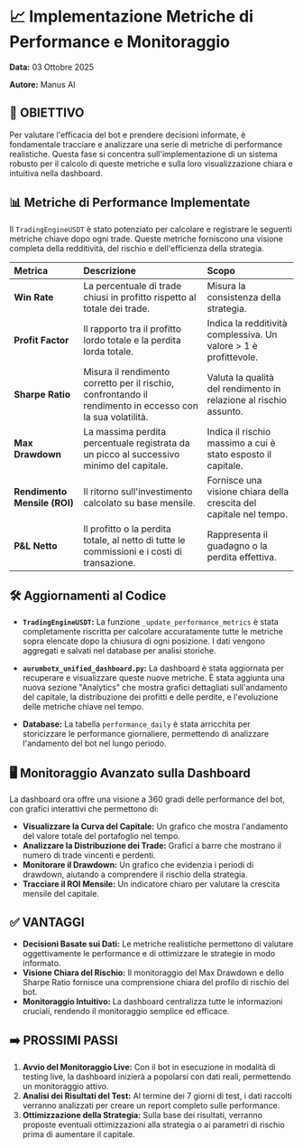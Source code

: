
# 📈 Implementazione Metriche di Performance e Monitoraggio

**Data:** 03 Ottobre 2025

**Autore:** Manus AI

## 🎯 OBIETTIVO

Per valutare l'efficacia del bot e prendere decisioni informate, è fondamentale tracciare e analizzare una serie di metriche di performance realistiche. Questa fase si concentra sull'implementazione di un sistema robusto per il calcolo di queste metriche e sulla loro visualizzazione chiara e intuitiva nella dashboard.

## 📊 Metriche di Performance Implementate

Il `TradingEngineUSDT` è stato potenziato per calcolare e registrare le seguenti metriche chiave dopo ogni trade. Queste metriche forniscono una visione completa della redditività, del rischio e dell'efficienza della strategia.

| Metrica | Descrizione | Scopo |
| :--- | :--- | :--- |
| **Win Rate** | La percentuale di trade chiusi in profitto rispetto al totale dei trade. | Misura la consistenza della strategia. |
| **Profit Factor** | Il rapporto tra il profitto lordo totale e la perdita lorda totale. | Indica la redditività complessiva. Un valore > 1 è profittevole. |
| **Sharpe Ratio** | Misura il rendimento corretto per il rischio, confrontando il rendimento in eccesso con la sua volatilità. | Valuta la qualità del rendimento in relazione al rischio assunto. |
| **Max Drawdown** | La massima perdita percentuale registrata da un picco al successivo minimo del capitale. | Indica il rischio massimo a cui è stato esposto il capitale. |
| **Rendimento Mensile (ROI)** | Il ritorno sull'investimento calcolato su base mensile. | Fornisce una visione chiara della crescita del capitale nel tempo. |
| **P&L Netto** | Il profitto o la perdita totale, al netto di tutte le commissioni e i costi di transazione. | Rappresenta il guadagno o la perdita effettiva. |

## 🛠️ Aggiornamenti al Codice

-   **`TradingEngineUSDT`:** La funzione `_update_performance_metrics` è stata completamente riscritta per calcolare accuratamente tutte le metriche sopra elencate dopo la chiusura di ogni posizione. I dati vengono aggregati e salvati nel database per analisi storiche.

-   **`aurumbotx_unified_dashboard.py`:** La dashboard è stata aggiornata per recuperare e visualizzare queste nuove metriche. È stata aggiunta una nuova sezione "Analytics" che mostra grafici dettagliati sull'andamento del capitale, la distribuzione dei profitti e delle perdite, e l'evoluzione delle metriche chiave nel tempo.

-   **Database:** La tabella `performance_daily` è stata arricchita per storicizzare le performance giornaliere, permettendo di analizzare l'andamento del bot nel lungo periodo.

## 🖥️ Monitoraggio Avanzato sulla Dashboard

La dashboard ora offre una visione a 360 gradi delle performance del bot, con grafici interattivi che permettono di:

-   **Visualizzare la Curva del Capitale:** Un grafico che mostra l'andamento del valore totale del portafoglio nel tempo.
-   **Analizzare la Distribuzione dei Trade:** Grafici a barre che mostrano il numero di trade vincenti e perdenti.
-   **Monitorare il Drawdown:** Un grafico che evidenzia i periodi di drawdown, aiutando a comprendere il rischio della strategia.
-   **Tracciare il ROI Mensile:** Un indicatore chiaro per valutare la crescita mensile del capitale.

## ✅ VANTAGGI

-   **Decisioni Basate sui Dati:** Le metriche realistiche permettono di valutare oggettivamente le performance e di ottimizzare le strategie in modo informato.
-   **Visione Chiara del Rischio:** Il monitoraggio del Max Drawdown e dello Sharpe Ratio fornisce una comprensione chiara del profilo di rischio del bot.
-   **Monitoraggio Intuitivo:** La dashboard centralizza tutte le informazioni cruciali, rendendo il monitoraggio semplice ed efficace.

## ➡️ PROSSIMI PASSI

1.  **Avvio del Monitoraggio Live:** Con il bot in esecuzione in modalità di testing live, la dashboard inizierà a popolarsi con dati reali, permettendo un monitoraggio attivo.
2.  **Analisi dei Risultati del Test:** Al termine dei 7 giorni di test, i dati raccolti verranno analizzati per creare un report completo sulle performance.
3.  **Ottimizzazione della Strategia:** Sulla base dei risultati, verranno proposte eventuali ottimizzazioni alla strategia o ai parametri di rischio prima di aumentare il capitale.

